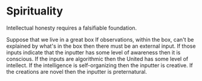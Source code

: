 # Spirituality

Intellectual honesty requires a falsifiable foundation.


Suppose that we live in a great box 
If observations, within the box, can't be explained by what's in the box then there must be an external input.
If those inputs indicate that the inputter has some level of awareness then it is conscious.
If the inputs are algorithmic then the United has some level of intellect.
If the intelligence is self-organizing then the inputter is creative.
If the creations are novel then the inputter is preternatural.

